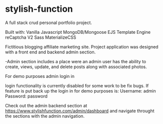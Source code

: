 # stylish-function

A full stack crud personal portfolio project.

Built with:
Vanilla Javascript
MongoDB/Mongoose
EJS Template Engine
reCaptcha V2
Sass
MaterializeCSS

Fictitious blogging affiliate marketing site.
Project application was designed with a front end and backend admin section.

-Admin section includes a place were an admin user has the ability to create, views, update, and delete posts along with associated photos.

For demo purposes admin login in

login functionality is currently disabled for some work to be fix bugs. If feature is put back up the login in for demo purposes is:
Username: admin
Password: password

Check out the admin backend section at https://www.stylishfunction.com/admin/dashboard and navigate throught the sections with the admin navigation.
